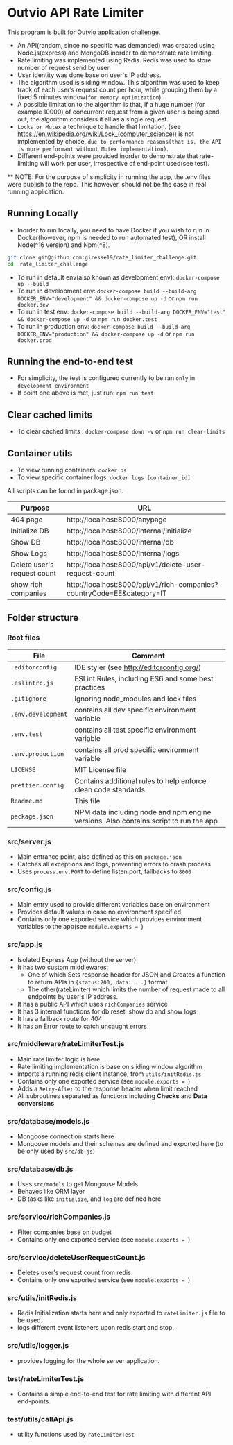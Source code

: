 # Outvio API Rate Limiter

This program is built for Outvio application challenge.

* An API(random, since no specific was demanded) was created using Node.js(express) and MongoDB inorder to demonstrate rate limiting. 
* Rate limiting was implemented using Redis. Redis was used to store number of request send by user.
* User identity was done base on user's IP address.
* The algorithm used is sliding window. This algorithm was used to keep track of each user’s request count per hour,
 while grouping them by a fixed 5 minutes window(`for memory optimization`).
* A possible limitation to the algorithm is that, if a huge number (for example 10000) of concurrent request
 from a given user is being send out, the algorithm considers it all as a single request.
* `Locks or Mutex` a technique to handle that limitation. (see https://en.wikipedia.org/wiki/Lock_(computer_science)) is not
 implemented by choice, `due to performance reasons(that is, the API is more performant without Mutex implementation)`.
* Different end-points were provided inorder to demonstrate that rate-limiting will work per user, irrespective of end-point used(see test).

** NOTE: For the purpose of simplicity in running the app, the .env files were publish to the repo. This however, should not be the case in real running application.

## Running Locally

* Inorder to run locally, you need to have Docker if you wish to run in Docker(however, npm is needed to run automated test), OR install Node(^16 version) and Npm(^8).

```sh
git clone git@github.com:giresse19/rate_limiter_challenge.git
cd  rate_limiter_challenge
```
* To run in default env(also known as development env): `docker-compose up --build`
* To run in development env: `docker-compose build --build-arg DOCKER_ENV="development" && docker-compose up -d` or `npm run docker.dev`
* To run in test env: `docker-compose build --build-arg DOCKER_ENV="test" && docker-compose up -d` or `npm run docker.test`
* To run in production env: `docker-compose build --build-arg DOCKER_ENV="production" && docker-compose up -d` or `npm run docker.prod`

## Running the end-to-end test
* For simplicity, the test is configured currently to be ran `only` in `development environment` 
* If point one above is met, just run: `npm run test`

## Clear cached limits
* To clear cached limits : `docker-compose down -v` or `npm run clear-limits`

## Container utils
* To view running containers: `docker ps`
* To view specific container logs: `docker logs [container_id]`


All scripts can be found in package.json.

| Purpose | URL
| - | -
| 404 page | http://localhost:8000/anypage
| Initialize DB | http://localhost:8000/internal/initialize
| Show DB | http://localhost:8000/internal/db
| Show Logs | http://localhost:8000/internal/logs
| Delete user's request count | http://localhost:8000/api/v1/delete-user-request-count
| show rich companies | http://localhost:8000/api/v1/rich-companies?countryCode=EE&category=IT

## Folder structure

### Root files

| File | Comment
| - | -
| `.editorconfig` | IDE styler (see http://editorconfig.org/)
| `.eslintrc.js` | ESLint Rules, including ES6 and some best practices
| `.gitignore` | Ignoring node_modules and lock files 
| `.env.development` | contains all dev specific environment variable 
| `.env.test` | contains all test specific environment variable 
| `.env.production` | contains all prod specific environment variable 
| `LICENSE` | MIT License file
| `prettier.config` | Contains additional rules to help enforce clean code standards
| `Readme.md` | This file
| `package.json` | NPM data including node and npm engine versions. Also contains script to run the app

### src/server.js
* Main entrance point, also defined as this on `package.json`
* Catches all exceptions and logs, preventing errors to crash process
* Uses `process.env.PORT` to define listen port, fallbacks to `8000`

### src/config.js
* Main entry used to provide different variables base on environment
* Provides default values in case no environment specified
* Contains only one exported service which provides environment variables to the app(see `module.exports = `)

### src/app.js
* Isolated Express App (without the server)
* It has two custom middlewares:
  * One of which Sets response header for JSON and Creates a function to return APIs in `{status:200, data: ...}` format
  * The other(rateLimiter) which limits the number of request made to all endpoints by user's IP address.
* It has a public API which uses `richCompanies` service
* It has 3 internal functions for db reset, show db and show logs
* It has a fallback route for 404
* It has an Error route to catch uncaught errors

### src/middleware/rateLimiterTest.js
* Main rate limiter logic is here
* Rate limiting implementation is base on sliding window algorithm
* imports a running redis client instance, from `utils/initRedis.js`
* Contains only one exported service (see `module.exports = `)
* Adds a `Retry-After` to the response header when limit  reached
* All subroutines separated as functions including **Checks** and **Data conversions**

### src/database/models.js
* Mongoose connection starts here
* Mongoose models and their schemas are defined and exported here (to be only used by `src/db.js`)

### src/database/db.js
* Uses `src/models` to get Mongoose Models
* Behaves like ORM layer
* DB tasks like `initialize`, and `log` are defined here

### src/service/richCompanies.js
* Filter companies base on budget
* Contains only one exported service (see `module.exports = `)

### src/service/deleteUserRequestCount.js
* Deletes user's request count from redis
* Contains only one exported service (see `module.exports = `)
 
 ### src/utils/initRedis.js
* Redis Initialization starts here and only exported to `rateLimiter.js` file to be used.
* logs different event listeners upon redis start and stop. 

### src/utils/logger.js
* provides logging for the whole server application.

### test/rateLimiterTest.js
* Contains a simple end-to-end test for rate limiting with different API end-points.

### test/utils/callApi.js
* utility functions used by `rateLimiterTest`



